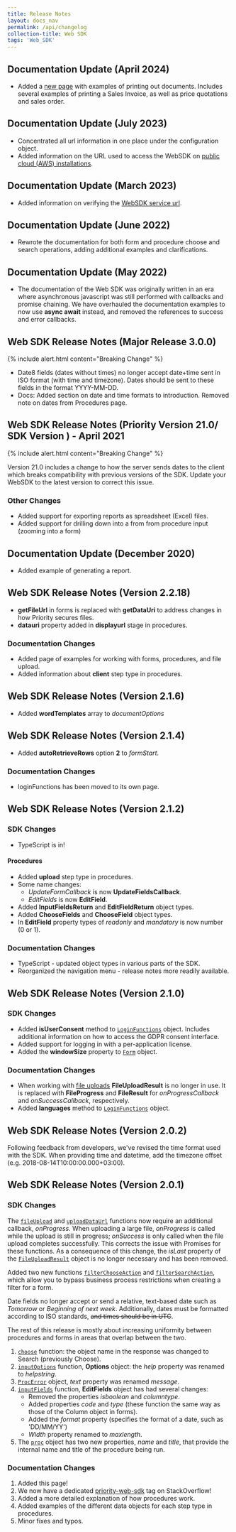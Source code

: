 ```yaml
---
title: Release Notes
layout: docs_nav
permalink: /api/changelog
collection-title: Web SDK
tags: 'Web_SDK'
---
```


## Documentation Update (April 2024)

- Added a [new page](../api/doc_examples) with examples of printing out documents. Includes several examples of printing a Sales Invoice, as well as price quotations and sales order.

## Documentation Update (July 2023)

- Concentrated all url information in one place under the configuration object.
- Added information on the URL used to access the WebSDK on [public cloud (AWS) installations](../api/global/#Configuration).

## Documentation Update (March 2023)

- Added information on verifying the [WebSDK service url](../api/global/#verifying-the-wcf-url).

## Documentation Update (June 2022)

* Rewrote the documentation for both form and procedure choose and search operations, adding additional examples and clarifications.

## Documentation Update (May 2022)

 * The documentation of the Web SDK was originally written in an era where asynchronous javascript was still performed with callbacks and promise chaining. We have overhauled the documentation examples to now use **async await** instead, and removed the references to success and error callbacks.

## Web SDK Release Notes (Major Release 3.0.0)

{% include alert.html content="Breaking Change" %}

* Date8 fields (dates without times) no longer accept date+time  sent in ISO format (with time and timezone). Dates should be sent to these fields in the format YYYY-MM-DD.
* Docs: Added section on date and time formats to introduction. Removed note on dates from Procedures page.


## Web SDK Release Notes (Priority Version 21.0/ SDK Version ) - April 2021

{% include alert.html content="Breaking Change" %}

Version 21.0 includes a change to how the server sends dates to the client which breaks compatibility with previous versions of the SDK. Update your WebSDK to the latest version to correct this issue.

### Other Changes

* Added support for exporting reports as spreadsheet (Excel) files.
* Added support for drilling down into a from from procedure input (zooming into a form)

## Documentation Update (December 2020)

* Added example of generating a report.

## Web SDK Release Notes (Version 2.2.18)

* **getFileUrl** in forms is replaced with **getDataUri** to address changes in how Priority secures files.
* **datauri** property added in **displayurl** stage in procedures. 

### Documentation Changes
* Added page of examples for working with forms, procedures, and file upload.
* Added information about **client** step type in procedures.

## Web SDK Release Notes (Version 2.1.6)

* Added **wordTemplates** array to *documentOptions*

## Web SDK Release Notes (Version 2.1.4)

* Added **autoRetrieveRows** option **2** to *formStart*.

### Documentation Changes
* loginFunctions has been moved to its own page.

## Web SDK Release Notes (Version 2.1.2)

### SDK Changes

* TypeScript is in! 

#### Procedures
* Added **upload** step type in procedures.
* Some name changes:
    - *UpdateFormCallback* is now **UpdateFieldsCallback**.
    - *EditFields* is now **EditField**.
* Added **InputFieldsReturn** and **EditFieldReturn** object types.
* Added **ChooseFields** and **ChooseField** object types.
* In **EditField** property types of *readonly* and *mandatory* is now number (0 or 1).

### Documentation Changes

* TypeScript - updated object types in various parts of the SDK.
* Reorganized the navigation menu - release notes more readily available.

## Web SDK Release Notes (Version 2.1.0)

### SDK Changes

* Added **isUserConsent** method to [`LoginFunctions`](../api/global/#LoginFunctions) object. Includes additional information on how to access the GDPR consent interface.
* Added support for logging in with a per-application license.
* Added the **windowSize** property to [`Form`](../api/form) object.

### Documentation Changes

* When working with [file uploads](../api/form/#uploadFile) **FileUploadResult** is no longer in use. It is replaced with **FileProgress** and **FileResult** for *onProgressCallback* and *onSuccessCallback*, respectively.
* Added **languages** method to [`LoginFunctions`](../api/global/#LoginFunctions) object.

## Web SDK Release Notes (Version 2.0.2)

Following feedback from developers, we've revised the time format used with the SDK. When providing time and datetime, add the timezone offset (e.g. 2018-08-14T10:00:00.000+03:00).

## Web SDK Release Notes (Version 2.0.1)

### SDK Changes

The [`fileUpload`](../api/form/#uploadFile)  and [`uploadDataUrl`](../api/form/#uploadDataUrl) functions now require an additional callback, *onProgress*. When uploading a large file, *onProgress* is called while the upload is still in progress; *onSuccess* is only called when the file upload completes successfully. This corrects the issue with Promises for these functions. 
As a consequence of this change, the *isLast* property of the [`FileUploadResult`](../api/form/#FileUploadResult) object is no longer necessary and has been removed.

Added two new functions [`filterChooseAction`](../api/form/#choose) and [`filterSearchAction`](../api/form/#SearchAction), which allow you to bypass business process restrictions when creating a filter for a form. 

Date fields  no longer accept or send a relative, text-based date such as *Tomorrow* or *Beginning of next week*. Additionally, dates must be formatted according to ISO standards, ~~and times should be in UTC~~.

The rest of this release is mostly about increasing uniformity between procedures and forms in areas that overlap between the two.
1. [`choose`](../api/procedure/#choose) function: the object name in the response was changed to Search (previously Choose).
2. [`inputOptions`](../api/procedure/#inputOptions) function, **Options** object: the *help* property was renamed to *helpstring*.
4. [`ProcError`](../api/procedure/#cancel) object, *text* property was renamed *message*.
5. [`inputFields`](../api/procedure/#inputOptions) function, **EditFields** object has had several changes:
    - Removed the properties *isboolean* and *columntype*.
    - Added properties *code* and *type* (these function the same way as those of the Column object in forms).
    - Added the *format* property (specifies the format of a date, such as 'DD/MM/YY')
    - *Width* property renamed to *maxlength*.
6.  The [`proc`](../api/procedure) object has two new properties, *name* and *title*, that provide the internal name and title of the procedure being run.

### Documentation Changes

1. Added this page!
2. We now have a dedicated [priority-web-sdk](https://stackoverflow.com/questions/tagged/priority-web-sdk) tag on StackOverflow!
1. Added a more detailed explanation of how procedures work.
2. Added examples of the different data objects for each step type in procedures.
3. Minor fixes and typos.